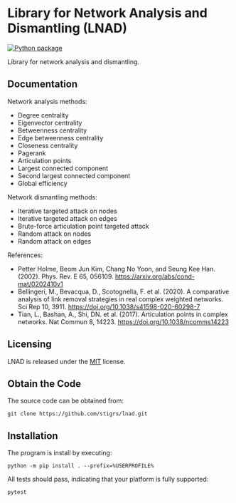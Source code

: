 # Library for Network Analysis and Dismantling (LNAD)
[![Python package](https://github.com/stigrs/lnad/actions/workflows/python-package.yml/badge.svg)](https://github.com/stigrs/lnad/actions/workflows/python-package.yml)

Library for network analysis and dismantling.

## Documentation

Network analysis methods:

* Degree centrality
* Eigenvector centrality
* Betweenness centrality
* Edge betweenness centrality
* Closeness centrality
* Pagerank
* Articulation points
* Largest connected component
* Second largest connected component
* Global efficiency

Network dismantling methods:

* Iterative targeted attack on nodes
* Iterative targeted attack on edges
* Brute-force articulation point targeted attack
* Random attack on nodes
* Random attack on edges

References:

* Petter Holme, Beom Jun Kim, Chang No Yoon, and Seung Kee Han. (2002). Phys. Rev. E 65, 056109. https://arxiv.org/abs/cond-mat/0202410v1
* Bellingeri, M., Bevacqua, D., Scotognella, F. et al. (2020). A comparative analysis of link removal strategies in real complex weighted networks. Sci Rep 10, 3911. https://doi.org/10.1038/s41598-020-60298-7
* Tian, L., Bashan, A., Shi, DN. et al. (2017). Articulation points in complex networks. Nat Commun 8, 14223. https://doi.org/10.1038/ncomms14223

## Licensing

LNAD is released under the [MIT](LICENSE) license.

## Obtain the Code

The source code can be obtained from:

    git clone https://github.com/stigrs/lnad.git

## Installation

The program is install by executing:

    python -m pip install . --prefix=%USERPROFILE%

All tests should pass, indicating that your platform is fully supported:

    pytest
